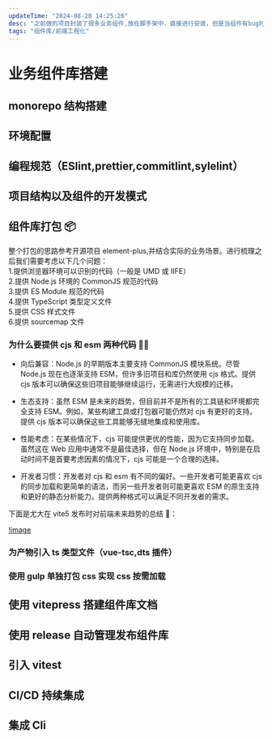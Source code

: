 ```yaml
---
updateTime: "2024-08-20 14:25:26"
desc: "之前做的项目封装了很多业务组件,放在脚手架中，直接进行安装，但是当组件有bug时，需要去每个项目的中组件源码都修改一遍，维护起来困难，所以打算做一个业务组件库，方便以后进行维护😊"
tags: "组件库/前端工程化"
---
```


# 业务组件库搭建

## monorepo 结构搭建

## 环境配置

## 编程规范（ESlint,prettier,commitlint,sylelint）

## 项目结构以及组件的开发模式

## 组件库打包 📦

整个打包的思路参考开源项目 element-plus,并结合实际的业务场景。进行梳理之后我们需要考虑以下几个问题：  
1.提供浏览器环境可以识别的代码（一般是 UMD 或 IIFE）  
2.提供 Node.js 环境的 CommonJS 规范的代码  
3.提供 ES Module 规范的代码  
4.提供 TypeScript 类型定义文件  
5.提供 CSS 样式文件  
6.提供 sourcemap 文件

### 为什么要提供 cjs 和 esm 两种代码 🏳️‍🌈

- 向后兼容：Node.js 的早期版本主要支持 CommonJS 模块系统。尽管 Node.js 现在也逐渐支持 ESM，但许多旧项目和库仍然使用 cjs 格式。提供 cjs 版本可以确保这些旧项目能够继续运行，无需进行大规模的迁移。

- 生态支持：虽然 ESM 是未来的趋势，但目前并不是所有的工具链和环境都完全支持 ESM。例如，某些构建工具或打包器可能仍然对 cjs 有更好的支持。提供 cjs 版本可以确保这些工具能够无缝地集成和使用库。

- 性能考虑：在某些情况下，cjs 可能提供更优的性能，因为它支持同步加载。虽然这在 Web 应用中通常不是最佳选择，但在 Node.js 环境中，特别是在启动时间不是首要考虑因素的情况下，cjs 可能是一个合理的选择。

- 开发者习惯：开发者对 cjs 和 esm 有不同的偏好。一些开发者可能更喜欢 cjs 的同步加载和更简单的语法，而另一些开发者则可能更喜欢 ESM 的原生支持和更好的静态分析能力。提供两种格式可以满足不同开发者的需求。

下面是尤大在 vite5 发布时对前端未来趋势的总结 🙌：

[!image](../public/artworks/组件库打包1.png)

### 为产物引入 ts 类型文件（vue-tsc,dts 插件）

### 使用 gulp 单独打包 css 实现 css 按需加载

## 使用 vitepress 搭建组件库文档

## 使用 release 自动管理发布组件库

## 引入 vitest

## CI/CD 持续集成

## 集成 Cli
